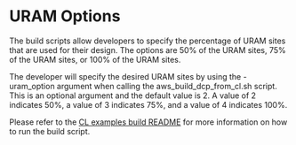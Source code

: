 # URAM Options

The build scripts allow developers to specify the percentage of URAM sites that are used for their design. The options are 50% of the URAM sites, 75% of the URAM sites, or 100% of the URAM sites.

The developer will specify the desired URAM sites by using the -uram_option argument when calling the aws_build_dcp_from_cl.sh script.  This is an optional argument and the default value is 2. A value of 2 indicates 50%, a value of 3 indicates 75%, and a value of 4 indicates 100%. 

Please refer to the [CL examples build README](../common/shell_v071417d3/new_cl_template/build/README.md) for more information on how to run the build script.

